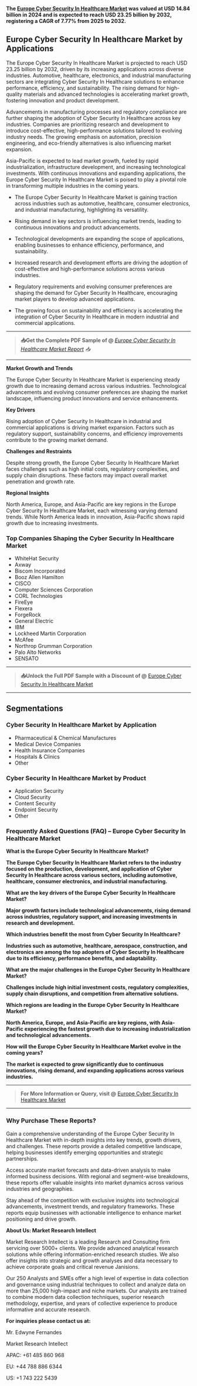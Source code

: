 <p><strong>The <a href="https://www.marketresearchintellect.com/download-sample/?rid=210323&amp;utm_source=Pulse-April-Europe&amp;utm_medium=852">Europe Cyber Security In Healthcare Market</a> was valued at USD 14.84 billion in 2024 and is expected to reach USD 23.25 billion by 2032, registering a CAGR of 7.77% from 2025 to 2032.</strong></p><h2>Europe Cyber Security In Healthcare Market by Applications&nbsp;</h2><p><p>The Europe Cyber Security In Healthcare Market is projected to reach USD 23.25 billion by 2032, driven by its increasing applications across diverse industries. Automotive, healthcare, electronics, and industrial manufacturing sectors are integrating Cyber Security In Healthcare solutions to enhance performance, efficiency, and sustainability. The rising demand for high-quality materials and advanced technologies is accelerating market growth, fostering innovation and product development.</p><p>Advancements in manufacturing processes and regulatory compliance are further shaping the adoption of Cyber Security In Healthcare across key industries. Companies are prioritizing research and development to introduce cost-effective, high-performance solutions tailored to evolving industry needs. The growing emphasis on automation, precision engineering, and eco-friendly alternatives is also influencing market expansion.</p><p>Asia-Pacific is expected to lead market growth, fueled by rapid industrialization, infrastructure development, and increasing technological investments. With continuous innovations and expanding applications, the Europe Cyber Security In Healthcare Market is poised to play a pivotal role in transforming multiple industries in the coming years.</p></p><ul><li><p>The Europe Cyber Security In Healthcare Market is gaining traction across industries such as automotive, healthcare, consumer electronics, and industrial manufacturing, highlighting its versatility.</p></li><li><p>Rising demand in key sectors is influencing market trends, leading to continuous innovations and product advancements.</p></li><li><p>Technological developments are expanding the scope of applications, enabling businesses to enhance efficiency, performance, and sustainability.</p></li><li><p>Increased research and development efforts are driving the adoption of cost-effective and high-performance solutions across various industries.</p></li><li><p>Regulatory requirements and evolving consumer preferences are shaping the demand for Cyber Security In Healthcare, encouraging market players to develop advanced applications.</p></li><li><p>The growing focus on sustainability and efficiency is accelerating the integration of Cyber Security In Healthcare in modern industrial and commercial applications.</p></li></ul><hr /><blockquote><p><strong><span class="font-[700]">📥Get the Complete PDF Sample of @ </span></strong><em><span class="font-[700]"><a href="https://www.marketresearchintellect.com/download-sample/?rid=210323&amp;utm_source=Pulse-April-Europe&amp;utm_medium=852" target="_blank" data-tracking-control-name="article-ssr-frontend-pulse_little-text-block" data-tracking-will-navigate="" data-test-link="">Europe Cyber Security In Healthcare Market Report</a>&nbsp;📥</span></em></p></blockquote><hr /><p class="" data-start="77" data-end="360"><strong data-start="77" data-end="105">Market Growth and Trends</strong></p><p class="" data-start="77" data-end="360">The Europe Cyber Security In Healthcare Market is experiencing steady growth due to increasing demand across various industries. Technological advancements and evolving consumer preferences are shaping the market landscape, influencing product innovations and service enhancements.</p><p class="" data-start="362" data-end="606"><strong data-start="362" data-end="377">Key Drivers</strong></p><p class="" data-start="362" data-end="606">Rising adoption of Cyber Security In Healthcare in industrial and commercial applications is driving market expansion. Factors such as regulatory support, sustainability concerns, and efficiency improvements contribute to the growing market demand.</p><p class="" data-start="608" data-end="849"><strong data-start="608" data-end="637">Challenges and Restraints</strong></p><p class="" data-start="608" data-end="849">Despite strong growth, the Europe Cyber Security In Healthcare Market faces challenges such as high initial costs, regulatory complexities, and supply chain disruptions. These factors may impact overall market penetration and growth rate.</p><p class="" data-start="851" data-end="1095"><strong data-start="851" data-end="872">Regional Insights</strong></p><p class="" data-start="851" data-end="1095">North America, Europe, and Asia-Pacific are key regions in the Europe Cyber Security In Healthcare Market, each witnessing varying demand trends. While North America leads in innovation, Asia-Pacific shows rapid growth due to increasing investments.</p><p><h3>Top Companies Shaping the Cyber Security In Healthcare Market </h3><ul><li>WhiteHat Security</li><li>Axway</li><li>Biscom Incorporated</li><li>Booz Allen Hamilton</li><li>CISCO</li><li>Computer Sciences Corporation</li><li>CORL Technologies</li><li>FireEye</li><li>Flexera</li><li>ForgeRock</li><li>General Electric</li><li>IBM</li><li>Lockheed Martin Corporation</li><li>McAfee</li><li>Northrop Grumman Corporation</li><li>Palo Alto Networks</li><li>SENSATO</li></ul></p><hr /><blockquote><p><strong>📥Unlock the Full PDF Sample with a Discount of @</strong> <a href="https://www.marketresearchintellect.com/ask-for-discount/?rid=210323&amp;utm_source=Pulse-April-Europe&amp;utm_medium=852">Europe Cyber Security In Healthcare Market</a></p></blockquote><hr /><p><h2>Segmentations</h2><h3>Cyber Security In Healthcare Market by Application</h3><ul><li>Pharmaceutical & Chemical Manufactures</li><li>Medical Device Companies</li><li>Health Insurance Companies</li><li>Hospitals & Clinics</li><li>Other</li></ul><h3>Cyber Security In Healthcare Market by Product</h3><ul><li>Application Security</li><li>Cloud Security</li><li>Content Security</li><li>Endpoint Security</li><li>Other</li></ul></p><h3><strong>Frequently Asked Questions (FAQ) &ndash; Europe Cyber Security In Healthcare Market</strong></h3><p><strong>What is the Europe Cyber Security In Healthcare Market?</strong></p><p><strong>The Europe Cyber Security In Healthcare Market refers to the industry focused on the production, development, and application of Cyber Security In Healthcare across various sectors, including automotive, healthcare, consumer electronics, and industrial manufacturing.</strong></p><p><strong>What are the key drivers of the Europe Cyber Security In Healthcare Market?</strong></p><p><strong>Major growth factors include technological advancements, rising demand across industries, regulatory support, and increasing investments in research and development.</strong></p><p><strong>Which industries benefit the most from Cyber Security In Healthcare?</strong></p><p><strong>Industries such as automotive, healthcare, aerospace, construction, and electronics are among the top adopters of Cyber Security In Healthcare due to its efficiency, performance benefits, and adaptability.</strong></p><p><strong>What are the major challenges in the Europe Cyber Security In Healthcare Market?</strong></p><p><strong>Challenges include high initial investment costs, regulatory complexities, supply chain disruptions, and competition from alternative solutions.</strong></p><p><strong>Which regions are leading in the Europe Cyber Security In Healthcare Market?</strong></p><p><strong>North America, Europe, and Asia-Pacific are key regions, with Asia-Pacific experiencing the fastest growth due to increasing industrialization and technological advancements.</strong></p><p><strong>How will the Europe Cyber Security In Healthcare Market evolve in the coming years?</strong></p><p><strong>The market is expected to grow significantly due to continuous innovations, rising demand, and expanding applications across various industries.</strong></p><hr /><blockquote><p><span class="font-[700]"><strong>For More Information or Query, visit&nbsp;@</strong>&nbsp;</span><span class="font-[700]"><a href="https://www.marketresearchintellect.com/product/cyber-security-in-healthcare-market-size-and-forecast/?utm_source=Linkedin&utm_medium=852" target="_blank" data-tracking-control-name="article-ssr-frontend-pulse_little-text-block" data-tracking-will-navigate="" data-test-link="">Europe Cyber Security In Healthcare Market</a></span></p></blockquote><hr /><h3><strong data-start="0" data-end="31">Why Purchase These Reports?</strong></h3><p class="" data-start="35" data-end="297">Gain a comprehensive understanding of the Europe Cyber Security In Healthcare Market with in-depth insights into key trends, growth drivers, and challenges. These reports provide a detailed competitive landscape, helping businesses identify emerging opportunities and strategic partnerships.</p><p class="" data-start="299" data-end="540">Access accurate market forecasts and data-driven analysis to make informed business decisions. With regional and segment-wise breakdowns, these reports offer valuable insights into market dynamics across various industries and geographies.</p><p class="" data-start="542" data-end="784">Stay ahead of the competition with exclusive insights into technological advancements, investment trends, and regulatory frameworks. These reports equip businesses with actionable intelligence to enhance market positioning and drive growth.</p><p><strong><span class="font-[700]">About Us: Market Research Intellect</span></strong></p><p><span class="">Market Research Intellect is a leading Research and Consulting firm servicing over 5000+ clients. We provide advanced analytical research solutions while offering information-enriched research studies.&nbsp;</span>We also offer insights into strategic and growth analyses and data necessary to achieve corporate goals and critical revenue Janisions.</p><p><span class="">Our 250 Analysts and SMEs offer a high level of expertise in data collection and governance using industrial techniques to collect and analyze data on more than 25,000 high-impact and niche markets. Our analysts are trained to combine modern data collection techniques, superior research methodology, expertise, and years of collective experience to produce informative and accurate research.</span></p><p><strong>For inquiries please contact us at:</strong></p><p>Mr. Edwyne Fernandes</p><p>Market Research Intellect</p><p>APAC: +61 485 860 968</p><p>EU: +44 788 886 6344</p><p>US: +1 743 222 5439</p>